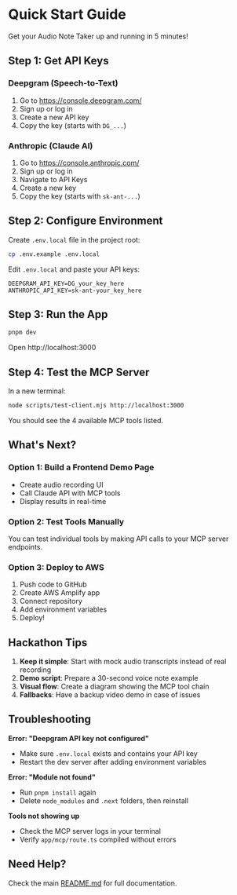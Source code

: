 # Quick Start Guide

Get your Audio Note Taker up and running in 5 minutes!

## Step 1: Get API Keys

### Deepgram (Speech-to-Text)
1. Go to https://console.deepgram.com/
2. Sign up or log in
3. Create a new API key
4. Copy the key (starts with `DG_...`)

### Anthropic (Claude AI)
1. Go to https://console.anthropic.com/
2. Sign up or log in
3. Navigate to API Keys
4. Create a new key
5. Copy the key (starts with `sk-ant-...`)

## Step 2: Configure Environment

Create `.env.local` file in the project root:

```bash
cp .env.example .env.local
```

Edit `.env.local` and paste your API keys:

```env
DEEPGRAM_API_KEY=DG_your_key_here
ANTHROPIC_API_KEY=sk-ant-your_key_here
```

## Step 3: Run the App

```bash
pnpm dev
```

Open http://localhost:3000

## Step 4: Test the MCP Server

In a new terminal:

```bash
node scripts/test-client.mjs http://localhost:3000
```

You should see the 4 available MCP tools listed.

## What's Next?

### Option 1: Build a Frontend Demo Page
- Create audio recording UI
- Call Claude API with MCP tools
- Display results in real-time

### Option 2: Test Tools Manually
You can test individual tools by making API calls to your MCP server endpoints.

### Option 3: Deploy to AWS
1. Push code to GitHub
2. Create AWS Amplify app
3. Connect repository
4. Add environment variables
5. Deploy!

## Hackathon Tips

1. **Keep it simple**: Start with mock audio transcripts instead of real recording
2. **Demo script**: Prepare a 30-second voice note example
3. **Visual flow**: Create a diagram showing the MCP tool chain
4. **Fallbacks**: Have a backup video demo in case of issues

## Troubleshooting

**Error: "Deepgram API key not configured"**
- Make sure `.env.local` exists and contains your API key
- Restart the dev server after adding environment variables

**Error: "Module not found"**
- Run `pnpm install` again
- Delete `node_modules` and `.next` folders, then reinstall

**Tools not showing up**
- Check the MCP server logs in your terminal
- Verify `app/mcp/route.ts` compiled without errors

## Need Help?

Check the main [README.md](README.md) for full documentation.

